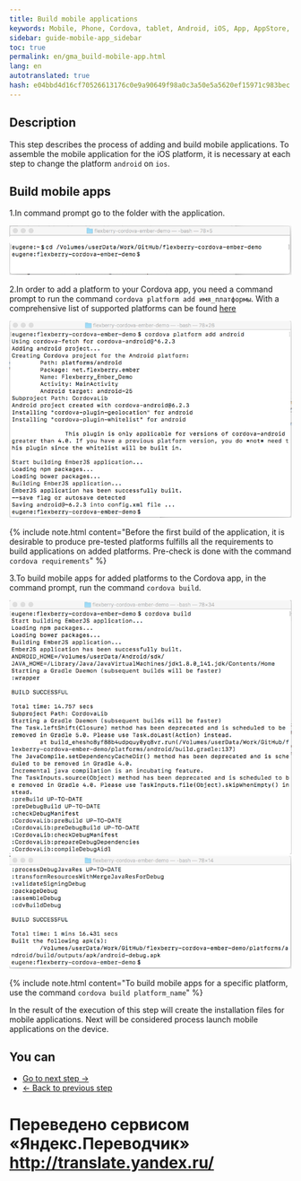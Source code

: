 ```yaml
--- 
title: Build mobile applications 
keywords: Mobile, Phone, Cordova, tablet, Android, iOS, App, AppStore, play market 
sidebar: guide-mobile-app_sidebar 
toc: true 
permalink: en/gma_build-mobile-app.html 
lang: en 
autotranslated: true 
hash: e04bbd4d16cf70526613176c0e9a90649f98a0c3a50e5a5620ef15971c983bec 
--- 
```


## Description 

This step describes the process of adding and build mobile applications. To assemble the mobile application for the iOS platform, it is necessary at each step to change the platform `android` on `ios`. 

## Build mobile apps 

1.In command prompt go to the folder with the application. 

![](/images/pages/guides/mobile-app/jump-mobile-app.png) 

2.In order to add a platform to your Cordova app, you need a command prompt to run the command `cordova platform add имя_платформы`. With a comprehensive list of supported platforms can be found [here](https://cordova.apache.org/docs/en/latest/guide/support/index.html) 

![](/images/pages/guides/mobile-app/add-new-platforms.png) 

{% include note.html content="Before the first build of the application, it is desirable to produce pre-tested platforms fulfills all the requirements to build applications on added platforms. Pre-check is done with the command `cordova requirements`" %} 

3.To build mobile apps for added platforms to the Cordova app, in the command prompt, run the command `cordova build`. 

![](/images/pages/guides/mobile-app/mobile-app-build1.png) 
![](/images/pages/guides/mobile-app/mobile-app-build2.png) 

{% include note.html content="To build mobile apps for a specific platform, use the command `cordova build platform_name`" %} 

In the result of the execution of this step will create the installation files for mobile applications. Next will be considered process launch mobile applications on the device. 

## You can 

* [Go to next step ->](gma_launch-mobile-app.html) 
* [<- Back to previous step](gma_setting_ember-mobile-app.html) 



 # Переведено сервисом «Яндекс.Переводчик» http://translate.yandex.ru/